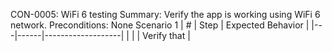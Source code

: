CON-0005: WiFi 6 testing
Summary: Verify the app is working using WiFi 6 network.
Preconditions: None
Scenario 1
 | \# | Step | Expected Behavior | 
 |---|------|-------------------| 
 |   |      | Verify that       | 
